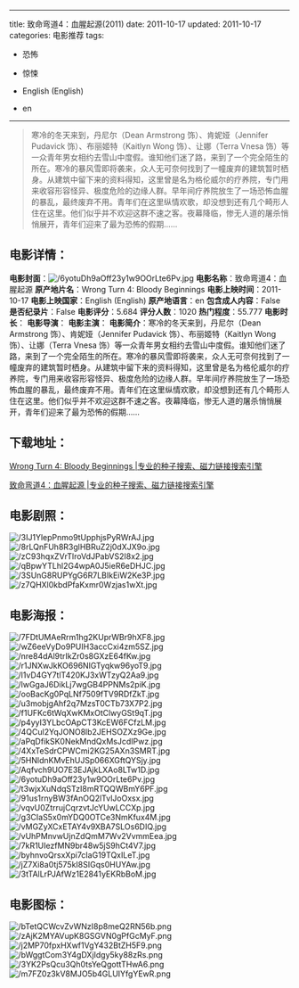 
---
title: 致命弯道4：血腥起源(2011)
date: 2011-10-17
updated: 2011-10-17
categories: 电影推荐
tags:
- 恐怖
- 惊悚

- English (English)
- en
---


> 寒冷的冬天来到，丹尼尔（Dean Armstrong 饰）、肯妮娅（Jennifer Pudavick 饰）、布丽姬特（Kaitlyn Wong 饰）、让娜（Terra Vnesa 饰）等一众青年男女相约去雪山中度假。谁知他们迷了路，来到了一个完全陌生的所在。寒冷的暴风雪即将袭来，众人无可奈何找到了一幢废弃的建筑暂时栖身。从建筑中留下来的资料得知，这里曾是名为格伦威尔的疗养院，专门用来收容形容怪异、极度危险的边缘人群。早年间疗养院放生了一场恐怖血腥的暴乱，最终废弃不用。青年们在这里纵情欢歌，却没想到还有几个畸形人住在这里。他们似乎并不欢迎这群不速之客。夜幕降临，惨无人道的屠杀悄悄展开，青年们迎来了最为恐怖的假期……

## **电影详情**：

**电影封面**：<img src="https://image.tmdb.org/t/p/w200/6yotuDh9aOff23y1w9OOrLte6Pv.jpg" alt="/6yotuDh9aOff23y1w9OOrLte6Pv.jpg" title="/6yotuDh9aOff23y1w9OOrLte6Pv.jpg">
**电影名称**：致命弯道4：血腥起源
**原产地片名**：Wrong Turn 4: Bloody Beginnings
**电影上映时间**：2011-10-17
**电影上映国家**：English (English)
**原产地语言**：en
**包含成人内容**：False
**是否纪录片**：False
**电影评分**：5.684
**评分人数**：1020
**热门程度**：55.777
**电影时长**：
**电影导演**：
**电影主演**：
**电影简介**：寒冷的冬天来到，丹尼尔（Dean Armstrong 饰）、肯妮娅（Jennifer Pudavick 饰）、布丽姬特（Kaitlyn Wong 饰）、让娜（Terra Vnesa 饰）等一众青年男女相约去雪山中度假。谁知他们迷了路，来到了一个完全陌生的所在。寒冷的暴风雪即将袭来，众人无可奈何找到了一幢废弃的建筑暂时栖身。从建筑中留下来的资料得知，这里曾是名为格伦威尔的疗养院，专门用来收容形容怪异、极度危险的边缘人群。早年间疗养院放生了一场恐怖血腥的暴乱，最终废弃不用。青年们在这里纵情欢歌，却没想到还有几个畸形人住在这里。他们似乎并不欢迎这群不速之客。夜幕降临，惨无人道的屠杀悄悄展开，青年们迎来了最为恐怖的假期……

## **下载地址**：
[Wrong Turn 4: Bloody Beginnings |专业的种子搜索、磁力链接搜索引擎](https://movie.amd794.com:2083/?search=Wrong%20Turn%204%3A%20Bloody%20Beginnings&ordering=&mode=match_phrase&page_size=10&page=1)

[致命弯道4：血腥起源 |专业的种子搜索、磁力链接搜索引擎](https://movie.amd794.com:2083/?search=%E8%87%B4%E5%91%BD%E5%BC%AF%E9%81%934%EF%BC%9A%E8%A1%80%E8%85%A5%E8%B5%B7%E6%BA%90&ordering=&mode=match_phrase&page_size=10&page=1)
 

## **电影剧照**：
<img src="https://image.tmdb.org/t/p/original/3IJ1YlepPnmo9tUpphjsPyRWrAJ.jpg" alt="/3IJ1YlepPnmo9tUpphjsPyRWrAJ.jpg" title="/3IJ1YlepPnmo9tUpphjsPyRWrAJ.jpg"><img src="https://image.tmdb.org/t/p/original/8rLQnFUh8R3glHBRuZ2j0dXJX9o.jpg" alt="/8rLQnFUh8R3glHBRuZ2j0dXJX9o.jpg" title="/8rLQnFUh8R3glHBRuZ2j0dXJX9o.jpg"><img src="https://image.tmdb.org/t/p/original/zC93hqxZVrTlroVdJPabVS2I8x2.jpg" alt="/zC93hqxZVrTlroVdJPabVS2I8x2.jpg" title="/zC93hqxZVrTlroVdJPabVS2I8x2.jpg"><img src="https://image.tmdb.org/t/p/original/qBpwYTLhl2G4wpA0J5ieR6eDHJC.jpg" alt="/qBpwYTLhl2G4wpA0J5ieR6eDHJC.jpg" title="/qBpwYTLhl2G4wpA0J5ieR6eDHJC.jpg"><img src="https://image.tmdb.org/t/p/original/3SUnG8RUPYgG6R7LBIkEiW2Ke3P.jpg" alt="/3SUnG8RUPYgG6R7LBIkEiW2Ke3P.jpg" title="/3SUnG8RUPYgG6R7LBIkEiW2Ke3P.jpg"><img src="https://image.tmdb.org/t/p/original/z7QHXl0kbdPfaKxmr0Wzjas1wXt.jpg" alt="/z7QHXl0kbdPfaKxmr0Wzjas1wXt.jpg" title="/z7QHXl0kbdPfaKxmr0Wzjas1wXt.jpg">

## **电影海报**：
<img src="https://image.tmdb.org/t/p/original/7FDtUMAeRrm1hg2KUprWBr9hXF8.jpg" alt="/7FDtUMAeRrm1hg2KUprWBr9hXF8.jpg" title="/7FDtUMAeRrm1hg2KUprWBr9hXF8.jpg"><img src="https://image.tmdb.org/t/p/original/wZ6eeVyDo9PUIH3accCxi4zm5SZ.jpg" alt="/wZ6eeVyDo9PUIH3accCxi4zm5SZ.jpg" title="/wZ6eeVyDo9PUIH3accCxi4zm5SZ.jpg"><img src="https://image.tmdb.org/t/p/original/nre84dAl9trIkZr0s8GXzE64fKw.jpg" alt="/nre84dAl9trIkZr0s8GXzE64fKw.jpg" title="/nre84dAl9trIkZr0s8GXzE64fKw.jpg"><img src="https://image.tmdb.org/t/p/original/r1JNXwJkKO696NlGTyqkw96yoT9.jpg" alt="/r1JNXwJkKO696NlGTyqkw96yoT9.jpg" title="/r1JNXwJkKO696NlGTyqkw96yoT9.jpg"><img src="https://image.tmdb.org/t/p/original/l1vD4GY7tlT420KJ3xWTzyQ2Aa9.jpg" alt="/l1vD4GY7tlT420KJ3xWTzyQ2Aa9.jpg" title="/l1vD4GY7tlT420KJ3xWTzyQ2Aa9.jpg"><img src="https://image.tmdb.org/t/p/original/lwGgaJ6DikLj7wgGB4PPNMs2piK.jpg" alt="/lwGgaJ6DikLj7wgGB4PPNMs2piK.jpg" title="/lwGgaJ6DikLj7wgGB4PPNMs2piK.jpg"><img src="https://image.tmdb.org/t/p/original/ooBacKg0PqLNf7509fTV9RDfZkT.jpg" alt="/ooBacKg0PqLNf7509fTV9RDfZkT.jpg" title="/ooBacKg0PqLNf7509fTV9RDfZkT.jpg"><img src="https://image.tmdb.org/t/p/original/u3mobjgAhf2q7MzsT0CTb73X7P2.jpg" alt="/u3mobjgAhf2q7MzsT0CTb73X7P2.jpg" title="/u3mobjgAhf2q7MzsT0CTb73X7P2.jpg"><img src="https://image.tmdb.org/t/p/original/f1UFKc6tWqXwKMxOtClwyGSt9qT.jpg" alt="/f1UFKc6tWqXwKMxOtClwyGSt9qT.jpg" title="/f1UFKc6tWqXwKMxOtClwyGSt9qT.jpg"><img src="https://image.tmdb.org/t/p/original/p4yyI3YLbcOApCT3KcEW6FCfzLM.jpg" alt="/p4yyI3YLbcOApCT3KcEW6FCfzLM.jpg" title="/p4yyI3YLbcOApCT3KcEW6FCfzLM.jpg"><img src="https://image.tmdb.org/t/p/original/4QCul2YqJONO8lb2JEHSOZXz9Ge.jpg" alt="/4QCul2YqJONO8lb2JEHSOZXz9Ge.jpg" title="/4QCul2YqJONO8lb2JEHSOZXz9Ge.jpg"><img src="https://image.tmdb.org/t/p/original/aPqDfikSK0NekMndQxMsJcdIPwz.jpg" alt="/aPqDfikSK0NekMndQxMsJcdIPwz.jpg" title="/aPqDfikSK0NekMndQxMsJcdIPwz.jpg"><img src="https://image.tmdb.org/t/p/original/4XxTeSdrCPWCmi2KG25AXn3SMRT.jpg" alt="/4XxTeSdrCPWCmi2KG25AXn3SMRT.jpg" title="/4XxTeSdrCPWCmi2KG25AXn3SMRT.jpg"><img src="https://image.tmdb.org/t/p/original/5HNldnKMvEhUJSp066XGftQYSjy.jpg" alt="/5HNldnKMvEhUJSp066XGftQYSjy.jpg" title="/5HNldnKMvEhUJSp066XGftQYSjy.jpg"><img src="https://image.tmdb.org/t/p/original/Aqfvch9UO7E3EJAjkLXAo8LTw1D.jpg" alt="/Aqfvch9UO7E3EJAjkLXAo8LTw1D.jpg" title="/Aqfvch9UO7E3EJAjkLXAo8LTw1D.jpg"><img src="https://image.tmdb.org/t/p/original/6yotuDh9aOff23y1w9OOrLte6Pv.jpg" alt="/6yotuDh9aOff23y1w9OOrLte6Pv.jpg" title="/6yotuDh9aOff23y1w9OOrLte6Pv.jpg"><img src="https://image.tmdb.org/t/p/original/t3wjxXuNdqSTzI8mRTQQWBmY6PF.jpg" alt="/t3wjxXuNdqSTzI8mRTQQWBmY6PF.jpg" title="/t3wjxXuNdqSTzI8mRTQQWBmY6PF.jpg"><img src="https://image.tmdb.org/t/p/original/91us1rnyBW3fAnOQ2lTvlJoOxsx.jpg" alt="/91us1rnyBW3fAnOQ2lTvlJoOxsx.jpg" title="/91us1rnyBW3fAnOQ2lTvlJoOxsx.jpg"><img src="https://image.tmdb.org/t/p/original/vqvU0ZtrrujCqrzvtJcYUwLCCXp.jpg" alt="/vqvU0ZtrrujCqrzvtJcYUwLCCXp.jpg" title="/vqvU0ZtrrujCqrzvtJcYUwLCCXp.jpg"><img src="https://image.tmdb.org/t/p/original/g3CIaS5x0mYDQ0OTCe3NmKfux4M.jpg" alt="/g3CIaS5x0mYDQ0OTCe3NmKfux4M.jpg" title="/g3CIaS5x0mYDQ0OTCe3NmKfux4M.jpg"><img src="https://image.tmdb.org/t/p/original/vMGZyXCxETAY4v9XBA7SLOs6DIQ.jpg" alt="/vMGZyXCxETAY4v9XBA7SLOs6DIQ.jpg" title="/vMGZyXCxETAY4v9XBA7SLOs6DIQ.jpg"><img src="https://image.tmdb.org/t/p/original/vUhPMnvwUjnZdQmM7Wv2VvmmEea.jpg" alt="/vUhPMnvwUjnZdQmM7Wv2VvmmEea.jpg" title="/vUhPMnvwUjnZdQmM7Wv2VvmmEea.jpg"><img src="https://image.tmdb.org/t/p/original/7kR1UIezfMN9br48w5jS9hCt4V7.jpg" alt="/7kR1UIezfMN9br48w5jS9hCt4V7.jpg" title="/7kR1UIezfMN9br48w5jS9hCt4V7.jpg"><img src="https://image.tmdb.org/t/p/original/byhnvoQrsxXpi7cIaG19TQxILeT.jpg" alt="/byhnvoQrsxXpi7cIaG19TQxILeT.jpg" title="/byhnvoQrsxXpi7cIaG19TQxILeT.jpg"><img src="https://image.tmdb.org/t/p/original/jZ7Xi8a0tj575kI8SIGqs0HUYAw.jpg" alt="/jZ7Xi8a0tj575kI8SIGqs0HUYAw.jpg" title="/jZ7Xi8a0tj575kI8SIGqs0HUYAw.jpg"><img src="https://image.tmdb.org/t/p/original/3tTAlLrPJAfWz1E2841yEKRbBoM.jpg" alt="/3tTAlLrPJAfWz1E2841yEKRbBoM.jpg" title="/3tTAlLrPJAfWz1E2841yEKRbBoM.jpg">

## **电影图标**：
<img src="https://image.tmdb.org/t/p/original/bTetQCWcvZvWNzI8p8meQ2RN56b.png" alt="/bTetQCWcvZvWNzI8p8meQ2RN56b.png" title="/bTetQCWcvZvWNzI8p8meQ2RN56b.png"><img src="https://image.tmdb.org/t/p/original/zAjK2MYAVupK8GSGVN0gPfGcMyF.png" alt="/zAjK2MYAVupK8GSGVN0gPfGcMyF.png" title="/zAjK2MYAVupK8GSGVN0gPfGcMyF.png"><img src="https://image.tmdb.org/t/p/original/j2MP70fpxHXwf1VgY432BtZH5F9.png" alt="/j2MP70fpxHXwf1VgY432BtZH5F9.png" title="/j2MP70fpxHXwf1VgY432BtZH5F9.png"><img src="https://image.tmdb.org/t/p/original/bWggtCom3Y4gDXjIdgy5ky88zRs.png" alt="/bWggtCom3Y4gDXjIdgy5ky88zRs.png" title="/bWggtCom3Y4gDXjIdgy5ky88zRs.png"><img src="https://image.tmdb.org/t/p/original/3YK2PsQcu3Qh0tsYeQgottTHwA6.png" alt="/3YK2PsQcu3Qh0tsYeQgottTHwA6.png" title="/3YK2PsQcu3Qh0tsYeQgottTHwA6.png"><img src="https://image.tmdb.org/t/p/original/m7FZ0z3kV8MJO5b4GLUIYfgYEwR.png" alt="/m7FZ0z3kV8MJO5b4GLUIYfgYEwR.png" title="/m7FZ0z3kV8MJO5b4GLUIYfgYEwR.png">

